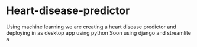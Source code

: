 # Heart-disease-predictor
Using machine learning we are creating a heart disease predictor and deploying in as desktop app using python 
Soon using django and streamlite a

